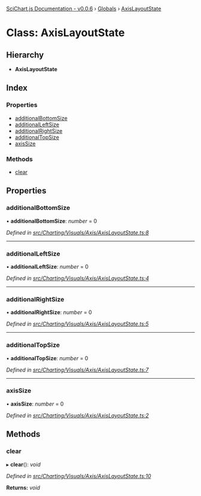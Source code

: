 [SciChart.js Documentation - v0.0.6](../README.md) › [Globals](../globals.md) › [AxisLayoutState](axislayoutstate.md)

# Class: AxisLayoutState

## Hierarchy

* **AxisLayoutState**

## Index

### Properties

* [additionalBottomSize](axislayoutstate.md#additionalbottomsize)
* [additionalLeftSize](axislayoutstate.md#additionalleftsize)
* [additionalRightSize](axislayoutstate.md#additionalrightsize)
* [additionalTopSize](axislayoutstate.md#additionaltopsize)
* [axisSize](axislayoutstate.md#axissize)

### Methods

* [clear](axislayoutstate.md#clear)

## Properties

###  additionalBottomSize

• **additionalBottomSize**: *number* = 0

*Defined in [src/Charting/Visuals/Axis/AxisLayoutState.ts:8](https://github.com/ABTSoftware/SciChart.Dev/blob/ff9f38d289/Web/src/SciChart/src/Charting/Visuals/Axis/AxisLayoutState.ts#L8)*

___

###  additionalLeftSize

• **additionalLeftSize**: *number* = 0

*Defined in [src/Charting/Visuals/Axis/AxisLayoutState.ts:4](https://github.com/ABTSoftware/SciChart.Dev/blob/ff9f38d289/Web/src/SciChart/src/Charting/Visuals/Axis/AxisLayoutState.ts#L4)*

___

###  additionalRightSize

• **additionalRightSize**: *number* = 0

*Defined in [src/Charting/Visuals/Axis/AxisLayoutState.ts:5](https://github.com/ABTSoftware/SciChart.Dev/blob/ff9f38d289/Web/src/SciChart/src/Charting/Visuals/Axis/AxisLayoutState.ts#L5)*

___

###  additionalTopSize

• **additionalTopSize**: *number* = 0

*Defined in [src/Charting/Visuals/Axis/AxisLayoutState.ts:7](https://github.com/ABTSoftware/SciChart.Dev/blob/ff9f38d289/Web/src/SciChart/src/Charting/Visuals/Axis/AxisLayoutState.ts#L7)*

___

###  axisSize

• **axisSize**: *number* = 0

*Defined in [src/Charting/Visuals/Axis/AxisLayoutState.ts:2](https://github.com/ABTSoftware/SciChart.Dev/blob/ff9f38d289/Web/src/SciChart/src/Charting/Visuals/Axis/AxisLayoutState.ts#L2)*

## Methods

###  clear

▸ **clear**(): *void*

*Defined in [src/Charting/Visuals/Axis/AxisLayoutState.ts:10](https://github.com/ABTSoftware/SciChart.Dev/blob/ff9f38d289/Web/src/SciChart/src/Charting/Visuals/Axis/AxisLayoutState.ts#L10)*

**Returns:** *void*
